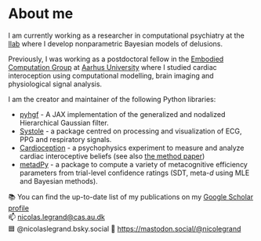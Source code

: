 # About me

I am currently working as a researcher in computational psychiatry at the [Ilab](https://github.com/ilabcode) where I develop nonparametric Bayesian models of delusions.

Previously, I was working as a postdoctoral fellow in the [Embodied Computation Group](https://www.the-ecg.org/) at [Aarhus University](https://international.au.dk/) where I studied cardiac interoception using computational modelling, brain imaging and physiological signal analysis.

I am the creator and maintainer of the following Python libraries:

* [pyhgf](https://github.com/ilabcode/pyhgf) - A JAX implementation of the generalized and nodalized Hierarchical Gaussian filter.
* [Systole](https://embodied-computation-group.github.io/systole/index.html) - a package centred on processing and visualization of ECG, PPG and respiratory signals.
* [Cardioception](https://embodied-computation-group.github.io/Cardioception/) - a psychophysics experiment to measure and analyze cardiac interoceptive beliefs (see also [the method paper](https://www.sciencedirect.com/science/article/pii/S0301051121002325))
* [metadPy](https://embodied-computation-group.github.io/metadPy/) - a package to compute a variety of metacognitive efficiency parameters from trial-level confidence ratings (SDT, meta-*d* using MLE and Bayesian methods).

📚 You can find the up-to-date list of my publications on my [Google Scholar profile](https://scholar.google.fr/citations?user=buFy4tAAAAAJ&hl=fr)  
📫 nicolas.legrand@cas.au.dk  
🟦 @nicolaslegrand.bsky.social
🐘 https://mastodon.social/@nicolegrand
